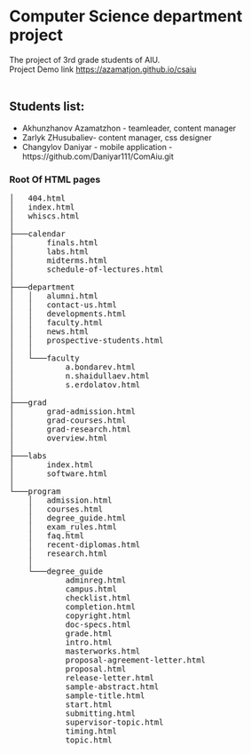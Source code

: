 # Computer Science department project
The project of 3rd grade students of AIU.<br>
Project Demo link https://azamatjon.github.io/csaiu
<br><br>
<h2>Students list:</h2> 
<ul>
    <li>Akhunzhanov Azamatzhon - teamleader, content manager</li> 
    <li>Zarlyk ZHusubaliev- content manager, css designer</li> 
    <li>Changylov Daniyar - mobile application - https://github.com/Daniyar111/ComAiu.git</li> 
</ul>



<h3>Root Of HTML pages</h3>
<pre>
│   404.html
│   index.html
│   whiscs.html
│
├───calendar
│       finals.html
│       labs.html
│       midterms.html
│       schedule-of-lectures.html
│
├───department
│   │   alumni.html
│   │   contact-us.html
│   │   developments.html
│   │   faculty.html
│   │   news.html
│   │   prospective-students.html
│   │
│   └───faculty
│           a.bondarev.html
│           n.shaidullaev.html
│           s.erdolatov.html
│
├───grad
│       grad-admission.html
│       grad-courses.html
│       grad-research.html
│       overview.html
│
├───labs
│       index.html
│       software.html
│
└───program
    │   admission.html
    │   courses.html
    │   degree_guide.html
    │   exam_rules.html
    │   faq.html
    │   recent-diplomas.html
    │   research.html
    │
    └───degree_guide
            adminreg.html
            campus.html
            checklist.html
            completion.html
            copyright.html
            doc-specs.html
            grade.html
            intro.html
            masterworks.html
            proposal-agreement-letter.html
            proposal.html
            release-letter.html
            sample-abstract.html
            sample-title.html
            start.html
            submitting.html
            supervisor-topic.html
            timing.html
            topic.html
</pre>
